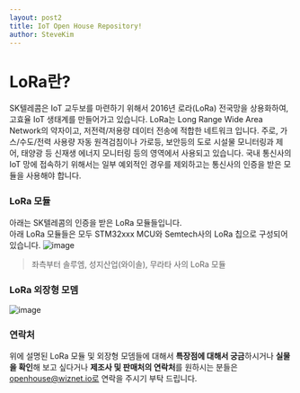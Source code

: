 ```yaml
---
layout: post2
title: IoT Open House Repository!
author: SteveKim
---
```


# LoRa란?

SK텔레콤은 IoT 교두보를 마련하기 위해서 2016년 로라(LoRa) 전국망을 상용화하여, 고효율 IoT 생태계를 만들어가고 있습니다. LoRa는 Long Range Wide Area Network의 약자이고, 저전력/저용량 데이터 전송에 적합한 네트워크 입니다. 주로, 가스/수도/전력 사용량 자동 원격검침이나 가로등, 보안등의 도로 시설물 모니터링과 제어, 태양광 등 신재생 에너지 모니터링 등의 영역에서 사용되고 있습니다.
국내 통신사의 IoT 망에 접속하기 위해서는 일부 예외적인 경우를 제외하고는 통신사의 인증을 받은 모듈을 사용해야 합니다.

### LoRa 모듈
아래는 SK텔레콤의 인증을 받은 LoRa 모듈들입니다.  
아래 LoRa 모듈들은 모두 STM32xxx MCU와 Semtech사의 LoRa 칩으로 구성되어 있습니다.
![image](https://user-images.githubusercontent.com/2126804/156309673-639d8b6a-7376-4fa4-87e5-7974601d3d72.png)

> 좌측부터 솔루엠, 성지산업(와이솔), 무라타 사의 LoRa 모듈  

### LoRa 외장형 모뎀  
![image](https://user-images.githubusercontent.com/2126804/156309721-7aa68384-97f7-4636-8994-7be979bc6443.png)

### 연락처
위에 설명된 LoRa 모듈 및 외장형 모뎀들에 대해서 **특장점에 대해서 궁금**하시거나 **실물을 확인**해 보고 싶다거나 **제조사 및 판매처의 연락처**를 원하시는 분들은 openhouse@wiznet.io로 연락을 주시기 부탁 드립니다.  
